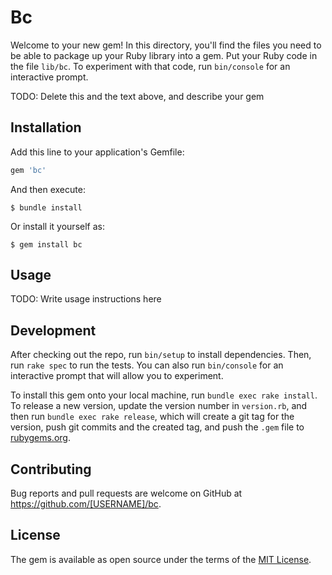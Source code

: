 # Bc

Welcome to your new gem! In this directory, you'll find the files you need to be able to package up your Ruby library into a gem. Put your Ruby code in the file `lib/bc`. To experiment with that code, run `bin/console` for an interactive prompt.

TODO: Delete this and the text above, and describe your gem

## Installation

Add this line to your application's Gemfile:

```ruby
gem 'bc'
```

And then execute:

    $ bundle install

Or install it yourself as:

    $ gem install bc

## Usage

TODO: Write usage instructions here

## Development

After checking out the repo, run `bin/setup` to install dependencies. Then, run `rake spec` to run the tests. You can also run `bin/console` for an interactive prompt that will allow you to experiment.

To install this gem onto your local machine, run `bundle exec rake install`. To release a new version, update the version number in `version.rb`, and then run `bundle exec rake release`, which will create a git tag for the version, push git commits and the created tag, and push the `.gem` file to [rubygems.org](https://rubygems.org).

## Contributing

Bug reports and pull requests are welcome on GitHub at https://github.com/[USERNAME]/bc.

## License

The gem is available as open source under the terms of the [MIT License](https://opensource.org/licenses/MIT).

